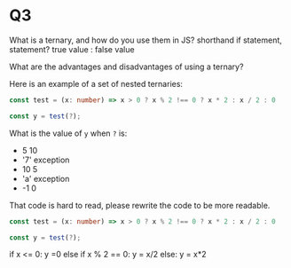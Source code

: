 # Q3

What is a ternary, and how do you use them in JS?
shorthand if statement, statement? true value : false value

What are the advantages and disadvantages of using a ternary?


Here is an example of a set of nested ternaries:
```ts
const test = (x: number) => x > 0 ? x % 2 !== 0 ? x * 2 : x / 2 : 0

const y = test(?);
``` 

What is the value of `y` when `?` is:
* 5 10
* '7' exception
* 10 5
* 'a' exception
* -1 0

That code is hard to read, please rewrite the code to be more readable.
```ts
const test = (x: number) => x > 0 ? x % 2 !== 0 ? x * 2 : x / 2 : 0

const y = test(?);
```

if x <= 0:
	y =0
else if x % 2 == 0:
	y = x/2
else:
	y = x*2
